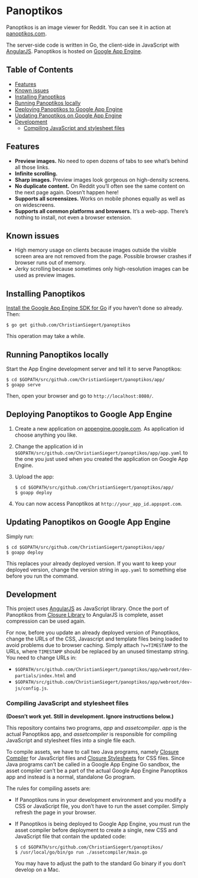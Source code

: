 # Panoptikos

Panoptikos is an image viewer for Reddit. You can see it in action at [panoptikos.com](http://www.panoptikos.com/).

The server-side code is written in Go, the client-side in JavaScript with [AngularJS](http://angularjs.org/). Panoptikos is hosted on [Google App Engine](https://developers.google.com/appengine/).

## Table of Contents

* [Features](#features)
* [Known issues](#known-issues)
* [Installing Panoptikos](#installing-panoptikos)
* [Running Panoptikos locally](#running-panoptikos-locally)
* [Deploying Panoptikos to Google App Engine](#deploying-panoptikos-to-google-app-engine)
* [Updating Panoptikos on Google App Engine](#updating-panoptikos-on-google-app-engine)
* [Development](#development)
	* [Compiling JavaScript and stylesheet files](#compiling-javascript-and-stylesheet-files)

## Features

* **Preview images.** No need to open dozens of tabs to see what’s behind all those links.
* **Infinite scrolling.**
* **Sharp images.** Preview images look gorgeous on high-density screens.
* **No duplicate content.** On Reddit you’ll often see the same content on the next page again. Doesn’t happen here!
* **Supports all screensizes.** Works on mobile phones equally as well as on widescreens.
* **Supports all common platforms and browsers.** It’s a web-app. There’s nothing to install, not even a browser extension.

## Known issues

* High memory usage on clients because images outside the visible screen area are not removed from the page. Possible browser crashes if browser runs out of memory.
* Jerky scrolling because sometimes only high-resolution images can be used as preview images.

## Installing Panoptikos

[Install the Google App Engine SDK for Go](https://developers.google.com/appengine/downloads#Google_App_Engine_SDK_for_Go) if you haven’t done so already. Then:

	$ go get github.com/ChristianSiegert/panoptikos

This operation may take a while.

## Running Panoptikos locally

Start the App Engine development server and tell it to serve Panoptikos:

	$ cd $GOPATH/src/github.com/ChristianSiegert/panoptikos/app/
	$ goapp serve

Then, open your browser and go to `http://localhost:8080/`.

## Deploying Panoptikos to Google App Engine

1. Create a new application on [appengine.google.com](https://appengine.google.com/). As application id choose anything you like.
2. Change the application id in `$GOPATH/src/github.com/ChristianSiegert/panoptikos/app/app.yaml` to the one you just used when you created the application on Google App Engine.
3. Upload the app:

	```
	$ cd $GOPATH/src/github.com/ChristianSiegert/panoptikos/app/
	$ goapp deploy
	```

4. You can now access Panoptikos at `http://your_app_id.appspot.com`.

## Updating Panoptikos on Google App Engine

Simply run:

	$ cd $GOPATH/src/github.com/ChristianSiegert/panoptikos/app/
	$ goapp deploy

This replaces your already deployed version. If you want to keep your deployed version, change the version string in `app.yaml` to something else before you run the command.

## Development

This project uses [AngularJS](http://angularjs.org/) as JavaScript library. Once the port of Panoptikos from [Closure Library](https://developers.google.com/closure/library/) to AngularJS is complete, asset compression can be used again.

For now, before you update an already deployed version of Panoptikos, change the URLs of the CSS, Javascript and template files being loaded to avoid problems due to browser caching. Simply attach `?v=TIMESTAMP` to the URLs, where `TIMESTAMP` should be replaced by an unused timestamp string. You need to change URLs in:

* `$GOPATH/src/github.com/ChristianSiegert/panoptikos/app/webroot/dev-partials/index.html` and
* `$GOPATH/src/github.com/ChristianSiegert/panoptikos/app/webroot/dev-js/config.js`.

### Compiling JavaScript and stylesheet files

**(Doesn’t work yet. Still in development. Ignore instructions below.)**

This repository contains two programs, _app_ and _assetcompiler_. _app_ is the actual Panoptikos app, and _assetcompiler_ is responsible for compiling JavaScript and stylesheet files into a single file each.

To compile assets, we have to call two Java programs, namely [Closure Compiler](https://developers.google.com/closure/compiler/) for JavaScript files and [Closure Stylesheets](http://code.google.com/p/closure-stylesheets/) for CSS files. Since Java programs can’t be called in a Google App Engine Go sandbox, the asset compiler can’t be a part of the actual Google App Engine Panoptikos app and instead is a normal, standalone Go program.

The rules for compiling assets are:

* If Panoptikos runs in your development environment and you modify a CSS or JavaScript file, you don’t have to run the asset compiler. Simply refresh the page in your browser.

* If Panoptikos is being deployed to Google App Engine, you must run the asset compiler before deployment to create a single, new CSS and JavaScript file that contain the updated code:

	```
	$ cd $GOPATH/src/github.com/ChristianSiegert/panoptikos/
	$ /usr/local/go/bin/go run ./assetcompiler/main.go
	```

	You may have to adjust the path to the standard Go binary if you don’t develop on a Mac.
